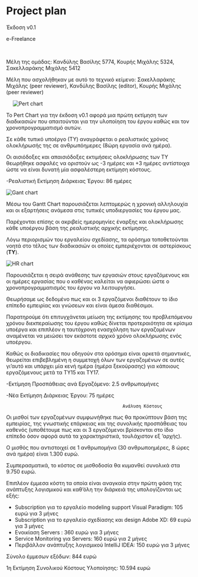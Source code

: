 # Project plan

Έκδοση v0.1


e-Freelance

 

Μέλη της ομάδας: 
Κανδύλης Βασίλης 5774,
Κουρής Μιχάλης 5324,
Σακελλαράκης Μιχάλης 5412

Μέλη που ασχολήθηκαν με αυτό το τεχνικό κείμενο:
Σακελλαράκης Μιχάλης (peer reviewer),
Κανδύλης Βασίλης (editor),
Κουρής Μιχάλης (peer reviewer)

 
![Pert chart](https://i.imgur.com/XwBGUvp.png)

Το Pert Chart  για την έκδοση v0.1 αφορά μια πρώτη εκτίμηση των διαδικασιών που απαιτούνται για την υλοποίηση του έργου καθώς και τον χρονοπρογραμματισμό αυτών.

Σε κάθε τυπικό υποέργο (ΤΥ) αναγράφεται ο ρεαλιστικός χρόνος ολοκλήρωσής της σε ανθρωπόημερες (8ώρη εργασία ανά ημέρα).

Οι αισιόδοξες και απαισιόδοξες εκτιμήσεις ολοκλήρωσης των ΤΥ θεωρήθηκε ασφαλές να οριστούν ως -3 ημέρες και +3 ημέρες αντίστοιχα ώστε να είναι δυνατή μία ασφαλέστερη εκτίμηση κόστους.



-Ρεαλιστική Εκτίμηση Διάρκειας Έργου: 86 ημέρες



![Gant chart](https://i.imgur.com/Kg3ZwUX.png)

Mέσω του Gantt Chart παρουσιάζεται λεπτομερώς η χρονική αλληλουχία και οι εξαρτήσεις ανάμεσα στις τυπικές υποδιεργασίες του έργου μας.

Παρέχονται επίσης οι ακριβείς ημερομηνίες έναρξης και ολοκλήρωσης κάθε υποέργου βάση της ρεαλιστικής αρχικής εκτίμησης.

Λόγω περιορισμών του εργαλείου σχεδίασης, τα ορόσημα τοποθετούνται νοητά στο τέλος των διαδικασιών οι οποίες εμπεριέχονται σε αστερίσκους (****ΤΥ****).



![HR chart](https://i.imgur.com/ro8DmV7.png)

Παρουσιάζεται η σειρά ανάθεσης των εργασιών στους εργαζόμενους και οι ημέρες εργασίας που ο καθένας καλείται να αφιερώσει ώστε ο χρονοπρογραμματισμός του έργου να λειτουργήσει.


Θεωρήσαμε ως δεδομένο πως και οι 3 εργαζόμενοι διαθέτουν το ίδιο επίπεδο εμπειρίας και γνώσεων και είναι άμεσα διαθέσιμοι.


Παρατηρούμε ότι επιτυγχάνεται μείωση της εκτίμησης του προβλεπόμενου χρόνου διεκπεραίωσης του έργου καθώς δίνεται προτεραιότητα σε κρίσιμα υποέργα και επιπλέον η ταυτόχρονη ενασχόληση των εργαζομένων αναμένεται να μειώσει τον εκάστοτε αρχικό χρόνο ολοκλήρωσης ενός υποέργου.


Καθώς οι διαδικασίες που οδηγούν στα ορόσημα είναι αρκετά σημαντικές, θεωρείται επιβεβλημένη η συμμετοχή όλων των εργαζομένων σε αυτές γι’αυτό και υπάρχει μία κενή ημέρα (ημέρα ξεκούρασης) για κάποιους εργαζόμενους μετά τα ΤΥ15 και ΤΥ17.



-Εκτίμηση Προσπάθειας ανά Εργαζόμενο: 2.5 ανθρωπομήνες 

-Νέα Εκτίμηση Διάρκειας Έργου: 75 ημέρες







                                              
                                                Ανάλυση Κόστους  


Οι μισθοί των εργαζομένων συμφωνήθηκε πως θα προκύπτουν βάση της εμπειρίας, της γνωστικής επάρκειας και της συνολικής προσπάθειας του καθενός (υποθέτουμε πως και οι 3 εργαζόμενοι βρίσκονται στο ίδιο επίπεδο όσον αφορά αυτά τα χαρακτηριστικά, τουλάχιστον εξ ’αρχής).

Ο μισθός που αντιστοιχεί σε 1 ανθρωπομήνα (30 ανθρωποημέρες, 8 ώρες ανά ημέρα) είναι 1.300 ευρώ.

Συμπερασματικά, το κόστος σε μισθοδοσία θα κυμανθεί συνολικά στα 9.750 ευρώ.

Επιπλέον έμμεσα κόστη τα οποία είναι αναγκαία στην πρώτη φάση της ανάπτυξης λογισμικού και καθ’όλη την διάρκειά της  υπολογίζονται ως εξής:


-	Subscription για το εργαλείο modeling support Visual Paradigm: 105 ευρώ για 3 μήνες
-	Subscription για το εργαλείο σχεδίασης και design Adobe XD: 69 ευρώ για 3 μήνες
-	Ενοικίαση Servers : 360 ευρώ για 3 μήνες
-	Service Monitoring για Servers: 160 ευρώ για 2 μήνες
-	Περιβάλλον ανάπτυξης λογισμικού IntelliJ IDEA: 150 ευρώ για 3 μήνες


Σύνολο έμμεσων εξόδων:  844 ευρώ



1η Εκτίμηση Συνολικού Κόστους Υλοποίησης: 10.594 ευρώ
